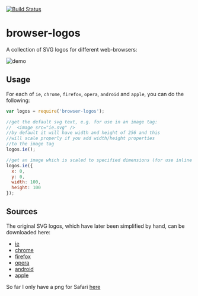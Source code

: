 [![Build Status](https://travis-ci.org/jepso-ci/browser-logos.png?branch=master)](https://travis-ci.org/jepso-ci/browser-logos)
# browser-logos

  A collection of SVG logos for different web-browsers:

![demo](http://i.imgur.com/6pNX9.png)

## Usage

  For each of `ie`, `chrome`, `firefox`, `opera`, `android` and `apple`, you can do the following:

```javascript
var logos = require('browser-logos');

//get the default svg text, e.g. for use in an image tag:
//  <image src="ie.svg" />
//by default it will have width and height of 256 and this
//will scale properly if you add width/height properties
//to the image tag
logos.ie();

//get an image which is scaled to specified dimensions (for use inline in another svg):
logos.ie({
  x: 0,
  y: 0,
  width: 100,
  height: 100
});
```

## Sources

  The original SVG logos, which have later been simplified by hand, can be downloaded here:

   - [ie](http://upload.wikimedia.org/wikipedia/commons/1/1b/Internet_Explorer_9_icon.svg)
   - [chrome](http://upload.wikimedia.org/wikipedia/en/d/d0/Chrome_Logo.svg)
   - [firefox](http://upload.wikimedia.org/wikipedia/en/e/e3/Firefox-logo.svg)
   - [opera](http://upload.wikimedia.org/wikipedia/commons/d/d0/Opera_O.svg)
   - [android](http://upload.wikimedia.org/wikipedia/commons/d/d7/Android_robot.svg)
   - [apple](http://upload.wikimedia.org/wikipedia/commons/f/fa/Apple_logo_black.svg)

So far I only have a png for Safari [here](http://upload.wikimedia.org/wikipedia/en/6/61/Apple_Safari.png)